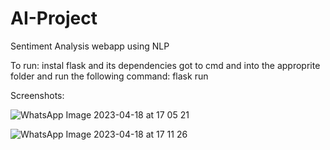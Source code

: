 # AI-Project
Sentiment Analysis webapp using NLP

To run:
instal flask and its dependencies
got to cmd and into the approprite folder and run the following command:
flask run


Screenshots:

![WhatsApp Image 2023-04-18 at 17 05 21](https://user-images.githubusercontent.com/116203910/233083234-616854db-ca4e-447b-987b-2eb9dc88321c.jpg)

![WhatsApp Image 2023-04-18 at 17 11 26](https://user-images.githubusercontent.com/116203910/233083244-c77ed62c-0593-4c55-af81-4208167500f6.jpg)
